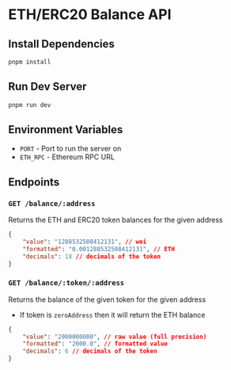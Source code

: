 # ETH/ERC20 Balance API

## Install Dependencies

```bash
pnpm install
```

## Run Dev Server

```bash
pnpm run dev
```

## Environment Variables

- `PORT` - Port to run the server on
- `ETH_RPC` - Ethereum RPC URL

## Endpoints

### `GET /balance/:address`

Returns the ETH and ERC20 token balances for the given address

```json
{
    "value": "1288532508412131", // wei
    "formatted": "0.001288532508412131", // ETH
    "decimals": 18 // decimals of the token
}
```

### `GET /balance/:token/:address`

Returns the balance of the given token for the given address

* If token is `zeroAddress` then it will return the ETH balance

```json
{
    "value": "2000000000", // raw value (full precision)
    "formatted": "2000.0", // formatted value
    "decimals": 6 // decimals of the token
}
```